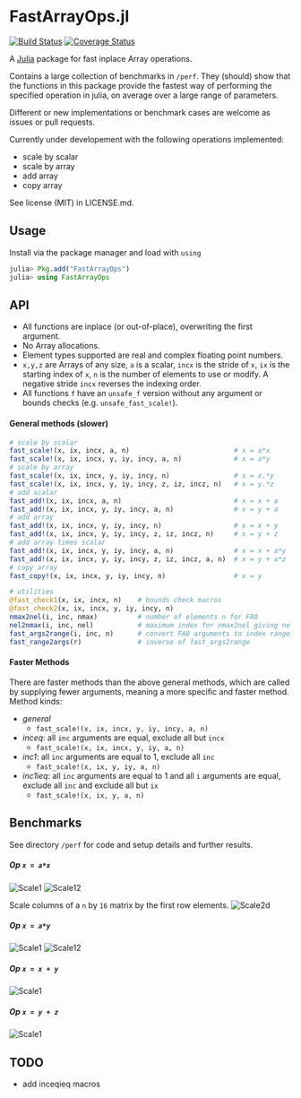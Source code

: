 
FastArrayOps.jl
===============

[![Build Status](https://travis-ci.org/gummif/FastArrayOps.jl.svg?branch=master)](https://travis-ci.org/gummif/FastArrayOps.jl)
[![Coverage Status](https://coveralls.io/repos/gummif/FastArrayOps.jl/badge.png)](https://coveralls.io/r/gummif/FastArrayOps.jl)

A [Julia](https://github.com/JuliaLang/julia) package for fast inplace Array operations.

Contains a large collection of benchmarks in `/perf`. They (should) show that the functions in this package provide the fastest way of performing the specified operation in julia, on average over a large range of parameters.

Different or new implementations or benchmark cases are welcome as issues or pull requests.

Currently under developement with the following operations implemented: 

* scale by scalar
* scale by array
* add array
* copy array

See license (MIT) in LICENSE.md.

Usage
---------

Install via the package manager and load with `using`

```julia
julia> Pkg.add("FastArrayOps")
julia> using FastArrayOps
```

API
---------

* All functions are inplace (or out-of-place), overwriting the first argument.
* No Array allocations.
* Element types supported are real and complex floating point numbers. 
* `x,y,z` are Arrays of any size, `a` is a scalar, `incx` is the stride of `x`, `ix` is the starting index of `x`, `n` is the number of elements to use or modify. A negative stride `incx` reverses the indexing order.
* All functions `f` have an `unsafe_f` version without any argument or bounds checks (e.g. `unsafe_fast_scale!`).

#### General methods (slower)
```julia
# scale by scalar
fast_scale!(x, ix, incx, a, n)                          # x = a*x
fast_scale!(x, ix, incx, y, iy, incy, a, n)             # x = a*y
# scale by array
fast_scale!(x, ix, incx, y, iy, incy, n)                # x = x.*y
fast_scale!(x, ix, incx, y, iy, incy, z, iz, incz, n)   # x = y.*z
# add scalar
fast_add!(x, ix, incx, a, n)                            # x = x + a
fast_add!(x, ix, incx, y, iy, incy, a, n)               # x = y + a
# add array
fast_add!(x, ix, incx, y, iy, incy, n)                  # x = x + y
fast_add!(x, ix, incx, y, iy, incy, z, iz, incz, n)     # x = y + z
# add array times scalar
fast_add!(x, ix, incx, y, iy, incy, a, n)               # x = x + a*y
fast_add!(x, ix, incx, y, iy, incy, z, iz, incz, a, n)  # x = y + a*z
# copy array
fast_copy!(x, ix, incx, y, iy, incy, n)                 # x = y
```

```julia
# utilities
@fast_check1(x, ix, incx, n)    # bounds check macros
@fast_check2(x, ix, incx, y, iy, incy, n)
nmax2nel(i, inc, nmax)          # number of elements n for FAO
nel2nmax(i, inc, nel)           # maximum index for nmax2nel giving nel
fast_args2range(i, inc, n)      # convert FAO arguments to index range
fast_range2args(r)              # inverse of fast_args2range
```

#### Faster Methods

There are faster methods than the above general methods, which are called by supplying fewer arguments, meaning a more specific and faster method. Method kinds:

* *general*
    * `fast_scale!(x, ix, incx, y, iy, incy, a, n)`
* *inceq*: all `inc` arguments are equal, exclude all but `incx` 
    * `fast_scale!(x, ix, incx, y, iy, a, n)`
* *inc1*: all `inc` arguments are equal to 1, exclude all `inc`
    * `fast_scale!(x, ix, y, iy, a, n)`
* *inc1ieq*: all `inc` arguments are equal to 1 and all `i` arguments are equal, exclude all `inc` and exclude all but `ix`
    * `fast_scale!(x, ix, y, a, n)`


Benchmarks
---------

See directory `/perf` for code and setup details and further results.

##### Op `x = a*x`
![Scale1](/perf/scale_incx1.png)
![Scale12](/perf/scale_incxnu.png)

Scale columns of a `n` by `16` matrix by the first row elements.
![Scale2d](/perf/scale_2d_incx1.png)

##### Op `x = a*y`
![Scale1](/perf/scale_oop_incx1.png)
![Scale12](/perf/scale_oop_incxnu.png)

##### Op `x = x + y`

![Scale1](/perf/scalearr_incx1.png)

##### Op `x = y + z`

![Scale1](/perf/scalearr_oop_incx1.png)

TODO
---------

* add inceqieq macros


